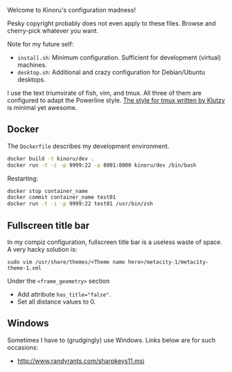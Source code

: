Welcome to Kinoru's configuration madness!

Pesky copyright probably does not even apply to these files. Browse and cherry-pick whatever you want.

Note for my future self:

- `install.sh`: Minimum configuration. Sufficient for development (virtual) machines.
- `desktop.sh`: Additional and crazy configuration for Debian/Ubuntu desktops.

I use the text triumvirate of fish, vim, and tmux. All three of them are configured to adapt the Powerline style. [The style for tmux written by Klutzy](https://github.com/klutzy/.../blob/master/.tmux.conf) is minimal yet awesome.

## Docker

The `Dockerfile` describes my development environment.

```bash
docker build -t kinoru/dev .
docker run -t -i -p 9999:22 -p 8001:8000 kinoru/dev /bin/bash
```

Restarting:

```bash
docker stop container_name
docker commit container_name test01
docker run -t -i -p 9999:22 test01 /usr/bin/zsh
```

## Fullscreen title bar

In my compiz configuration, fullscreen title bar is a useless waste of space. A very hacky solution is:

```
sudo vim /usr/share/themes/<Theme name here>/metacity-1/metacity-theme-1.xml
```

Under the `<frame_geometry>` section

- Add attribute `has_title="false"`.
- Set all distance values to 0.

## Windows

Sometimes I have to (grudgingly) use Windows. Links below are for such occasions:

- <http://www.randyrants.com/sharpkeys11.msi>
